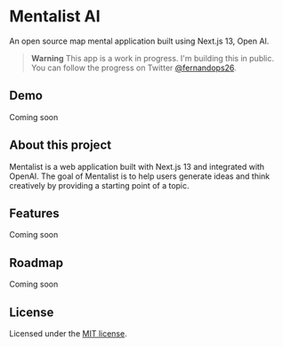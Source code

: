# Mentalist AI

An open source map mental application built using Next.js 13, Open AI.

> **Warning**
> This app is a work in progress. I'm building this in public. You can follow the progress on Twitter [@fernandops26](https://twitter.com/fernandops26).

## Demo

Coming soon

## About this project

Mentalist is a web application built with Next.js 13 and integrated with OpenAI. The goal of Mentalist is to help users generate ideas and think creatively by providing a starting point of a topic.

## Features

Coming soon

## Roadmap

Coming soon

## License

Licensed under the [MIT license](https://github.com/fernandops26/mentalist-ai/blob/main/LICENSE).
